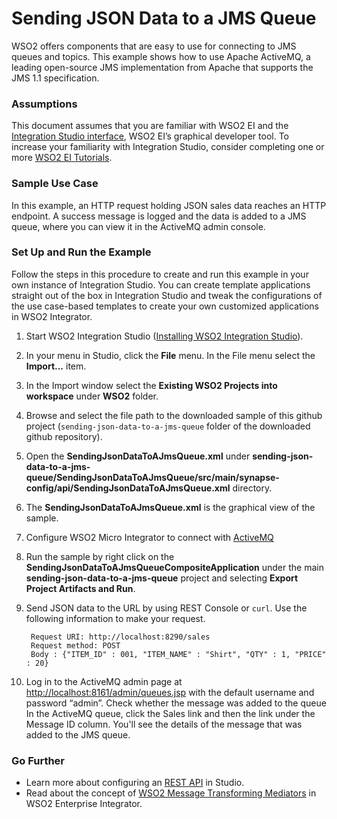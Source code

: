 # Sending JSON Data to a JMS Queue

WSO2 offers components that are easy to use for connecting to JMS queues and topics. This example shows how to use Apache 
ActiveMQ, a leading open-source JMS implementation from Apache that supports the JMS 1.1 specification.

### Assumptions

This document assumes that you are familiar with WSO2 EI and the 
[Integration Studio interface](https://ei.docs.wso2.com/en/latest/micro-integrator/develop/WSO2-Integration-Studio/), 
WSO2 EI’s graphical developer tool. To increase your familiarity with Integration Studio, consider completing one or more 
[WSO2 EI Tutorials](https://ei.docs.wso2.com/en/latest/micro-integrator/use-cases/integration-use-cases/).

### Sample Use Case
In this example, an HTTP request holding JSON sales data reaches an HTTP endpoint. A success message is logged and the 
data is added to a JMS queue, where you can view it in the ActiveMQ admin console.

### Set Up and Run the Example
Follow the steps in this procedure to create and run this example in your own instance of Integration Studio. You can 
create template applications straight out of the box in Integration Studio and tweak the configurations of the use 
case-based templates to create your own customized applications in WSO2 Integrator.

1. Start WSO2 Integration Studio ([Installing WSO2 Integration Studio](https://ei.docs.wso2.com/en/latest/micro-integrator/develop/installing-WSO2-Integration-Studio/)).
2. In your menu in Studio, click the **File** menu. In the File menu select the **Import...** item.
3. In the Import window select the **Existing WSO2 Projects into workspace** under **WSO2** folder.
4. Browse and select the file path to the downloaded sample of this github project (`sending-json-data-to-a-jms-queue` 
folder of the downloaded github repository).
5. Open the **SendingJsonDataToAJmsQueue.xml** under **sending-json-data-to-a-jms-queue/SendingJsonDataToAJmsQueue/src/main/synapse-config/api/SendingJsonDataToAJmsQueue.xml** directory. 
6. The **SendingJsonDataToAJmsQueue.xml** is the graphical view of the sample.
7. Configure WSO2 Micro Integrator to connect with [ActiveMQ](https://ei.docs.wso2.com/en/latest/micro-integrator/setup/brokers/configure-with-ActiveMQ/)
8. Run the sample by right click on the **SendingJsonDataToAJmsQueueCompositeApplication** under the main 
**sending-json-data-to-a-jms-queue** project and selecting **Export Project Artifacts and Run**.
9. Send JSON data to the URL by using REST Console or `curl`. Use the following information to make your request.

        Request URI: http://localhost:8290/sales
        Request method: POST
        Body : {"ITEM_ID" : 001, "ITEM_NAME" : "Shirt", "QTY" : 1, "PRICE" : 20}
10. Log in to the ActiveMQ admin page at [http://localhost:8161/admin/queues.jsp](http://localhost:8161/admin/queues.jsp)
 with the default username and password “admin”. Check whether the message was added to the queue
In the ActiveMQ queue, click the Sales link and then the link under the Message ID column. You'll see the details of the 
message that was added to the JMS queue.


### Go Further

* Learn more about configuring an [REST API](https://ei.docs.wso2.com/en/latest/micro-integrator/references/synapse-properties/rest-api-properties/) in Studio.
* Read about the concept of [WSO2 Message Transforming Mediators](https://ei.docs.wso2.com/en/latest/micro-integrator/references/mediators/about-mediators/) in WSO2 Enterprise Integrator.